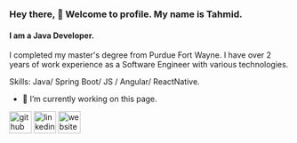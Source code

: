 <!--
**alam-tahmid/alam-tahmid** is a ✨ _special_ ✨ repository because its `README.md` (this file) appears on your GitHub profile.

Here are some ideas to get you started:

- 🔭 I’m currently working on ...
- 🌱 I’m currently learning ...
- 👯 I’m looking to collaborate on ...
- 🤔 I’m looking for help with ...
- 💬 Ask me about ...
- 📫 How to reach me: ...
- 😄 Pronouns: ...
- ⚡ Fun fact: ...
-->

### Hey there, 👋 Welcome to profile. My name is Tahmid.
#### I am a Java Developer.

I completed my master's degree from Purdue Fort Wayne. I have over 2 years of work experience as a Software Engineer with various technologies. 

Skills: Java/ Spring Boot/ JS / Angular/ ReactNative.

- 🔭 I’m currently working on this page. 


[<img src='https://cdn.jsdelivr.net/npm/simple-icons@3.0.1/icons/github.svg' alt='github' height='40'>](https://github.com/alam-tahmid)  [<img src='https://cdn.jsdelivr.net/npm/simple-icons@3.0.1/icons/linkedin.svg' alt='linkedin' height='40'>](https://www.linkedin.com/in/alam-tahmid/)  [<img src='https://cdn.jsdelivr.net/npm/simple-icons@3.0.1/icons/icloud.svg' alt='website' height='40'>](https://alam-tahmid.github.io/)  


